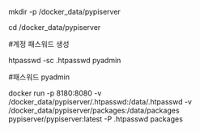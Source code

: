 mkdir -p /docker_data/pypiserver 

cd /docker_data/pypiserver 

#계정 패스워드  생성 

htpasswd -sc .htpasswd pyadmin 

#패스워드 pyadmin 

docker run -p 8180:8080 -v /docker_data/pypiserver/.htpasswd:/data/.htpasswd -v /docker_data/pypiserver/packages:/data/packages pypiserver/pypiserver:latest -P .htpasswd packages 

